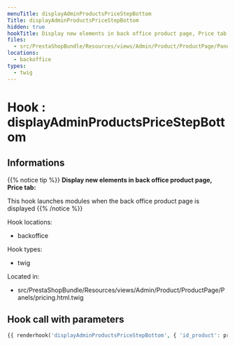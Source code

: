 ```yaml
---
menuTitle: displayAdminProductsPriceStepBottom
Title: displayAdminProductsPriceStepBottom
hidden: true
hookTitle: Display new elements in back office product page, Price tab
files:
  - src/PrestaShopBundle/Resources/views/Admin/Product/ProductPage/Panels/pricing.html.twig
locations:
  - backoffice
types:
  - twig
---
```


# Hook : displayAdminProductsPriceStepBottom

## Informations

{{% notice tip %}}
**Display new elements in back office product page, Price tab:** 

This hook launches modules when the back office product page is displayed
{{% /notice %}}

Hook locations: 
  - backoffice

Hook types: 
  - twig

Located in: 
  - src/PrestaShopBundle/Resources/views/Admin/Product/ProductPage/Panels/pricing.html.twig

## Hook call with parameters

```php
{{ renderhook('displayAdminProductsPriceStepBottom', { 'id_product': productId }) }}
```